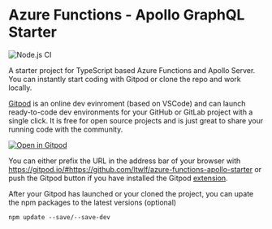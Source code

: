 # Azure Functions - Apollo GraphQL Starter

![Node.js CI](https://github.com/ltwlf/azure-functions-apollo-starter/workflows/Node.js%20CI/badge.svg)

A starter project for TypeScript based Azure Functions and Apollo Server. 
You can instantly start coding with Gitpod or clone the repo and work locally.

[Gitpod](https://www.gitpod.io/) is an online dev evinroment (based on VSCode) and can launch ready-to-code dev environments for your GitHub or GitLab project with a single click.
It is free for open source projects and is just great to share your running code with the community.

[![Open in Gitpod](https://gitpod.io/button/open-in-gitpod.svg)](https://gitpod.io/#https://github.com/ltwlf/azure-functions-apollo-starter)

You can either prefix the URL in the address bar of your browser with https://gitpod.io/#https://github.com/ltwlf/azure-functions-apollo-starter or push the Gitpod button if you have installed the Gitpod [extension](https://www.gitpod.io/docs/browser-extension/).

After your Gitpod has launched or your cloned the project, you can upate the npm packages to the latest versions (optional)

```
npm update --save/--save-dev
```


